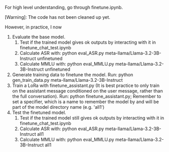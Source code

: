 For high level understanding, go through finetune.ipynb.

[Warning]: The code has not been cleaned up yet.

However, in practice, I now
1. Evaluate the base model. 
    1. Test if the trained model gives ok outputs by interacting with it in finetune_chat_test.ipynb
    2. Calculate ASR with: python eval_ASR.py meta-llama/Llama-3.2-3B-Instruct unfinetuned
    3. Calculate MMLU with: python eval_MMLU.py meta-llama/Llama-3.2-3B-Instruct unfinetuned
2. Generate training data to finetune the model. Run: python gen_train_data.py meta-llama/Llama-3.2-3B-Instruct
3. Train a LoRa with finetune_assistant.py (It is best practice to only train on the assistant message conditioned on the user message, rather than the full conversation). Run: python finetune_assistant.py; Remember to set a specifier, which is a name to remember the model by and will be part of the model directory name (e.g. 'all1')
4. Test the finetuned model.
    1. Test if the trained model still gives ok outputs by interacting with it in finetune_chat_test.ipynb
    2. Calculate ASR with: python eval_ASR.py meta-llama/Llama-3.2-3B-Instruct all1
    3. Calculate MMLU with: python eval_MMLU.py meta-llama/Llama-3.2-3B-Instruct all1
